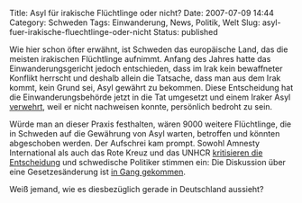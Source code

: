 Title: Asyl für irakische Flüchtlinge oder nicht?
Date: 2007-07-09 14:44
Category: Schweden
Tags: Einwanderung, News, Politik, Welt
Slug: asyl-fuer-irakische-fluechtlinge-oder-nicht
Status: published

Wie hier schon öfter erwähnt, ist Schweden das europäische Land, das die
meisten irakischen Flüchtlinge aufnimmt. Anfang des Jahres hatte das
Einwanderungsgericht jedoch entschieden, dass im Irak kein bewaffneter
Konflikt herrscht und deshalb allein die Tatsache, dass man aus dem Irak
kommt, kein Grund sei, Asyl gewährt zu bekommen. Diese Entscheidung hat
die Einwanderungsbehörde jetzt in die Tat umgesetzt und einem Iraker
Asyl
[verwehrt](http://www.sr.se/cgi-bin/ekot/artikel.asp?Artikel=1465715),
weil er nicht nachweisen konnte, persönlich bedroht zu sein.

Würde man an dieser Praxis festhalten, wären 9000 weitere Flüchtlinge,
die in Schweden auf die Gewährung von Asyl warten, betroffen und könnten
abgeschoben werden. Der Aufschrei kam prompt. Sowohl Amnesty
International als auch das Rote Kreuz und das UNHCR [kritisieren die
Entscheidung](http://www.sr.se/cgi-bin/ekot/artikel.asp?Artikel=1466639)
und schwedische Politiker stimmen ein: Die Diskussion über eine
Gesetzesänderung ist [in Gang
gekommen](http://www.sr.se/cgi-bin/International/nyhetssidor/artikel.asp?ProgramID=2108&Nyheter=&format=1&artikel=1470621).

Weiß jemand, wie es diesbezüglich gerade in Deutschland aussieht?

